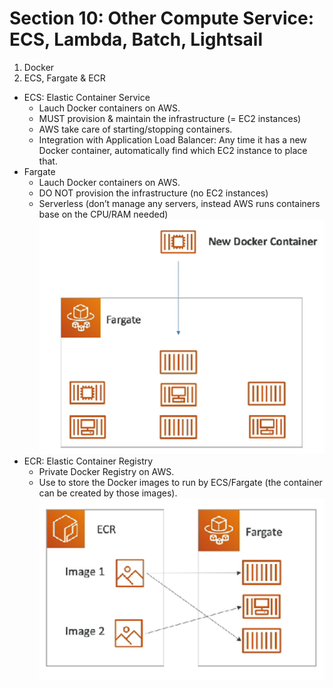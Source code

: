 # Section 10: Other Compute Service: ECS, Lambda, Batch, Lightsail
1.	Docker
2.	ECS, Fargate & ECR
  - ECS: Elastic Container Service
    - Lauch Docker containers on AWS.
    - MUST provision & maintain the infrastructure (= EC2 instances)
    - AWS take care of starting/stopping containers.
    - Integration with Application Load Balancer: Any time it has a new Docker container, automatically find which EC2 instance to place that.
  - Fargate
    - Lauch Docker containers on AWS.
    - DO NOT provision the infrastructure (no EC2 instances)
    - Serverless (don’t manage any servers, instead AWS runs containers base on the CPU/RAM needed)
    ![screenshot](section10_1.png)
  - ECR: Elastic Container Registry
    - Private Docker Registry on AWS.
    - Use to store the Docker images to run by ECS/Fargate (the container can be created by those images).
    ![screenshot](section10_2.png)